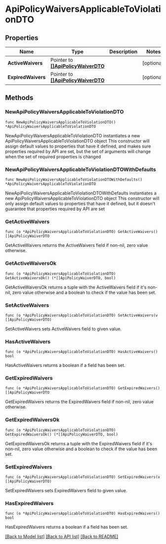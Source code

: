 # ApiPolicyWaiversApplicableToViolationDTO

## Properties

Name | Type | Description | Notes
------------ | ------------- | ------------- | -------------
**ActiveWaivers** | Pointer to [**[]ApiPolicyWaiverDTO**](ApiPolicyWaiverDTO.md) |  | [optional] 
**ExpiredWaivers** | Pointer to [**[]ApiPolicyWaiverDTO**](ApiPolicyWaiverDTO.md) |  | [optional] 

## Methods

### NewApiPolicyWaiversApplicableToViolationDTO

`func NewApiPolicyWaiversApplicableToViolationDTO() *ApiPolicyWaiversApplicableToViolationDTO`

NewApiPolicyWaiversApplicableToViolationDTO instantiates a new ApiPolicyWaiversApplicableToViolationDTO object
This constructor will assign default values to properties that have it defined,
and makes sure properties required by API are set, but the set of arguments
will change when the set of required properties is changed

### NewApiPolicyWaiversApplicableToViolationDTOWithDefaults

`func NewApiPolicyWaiversApplicableToViolationDTOWithDefaults() *ApiPolicyWaiversApplicableToViolationDTO`

NewApiPolicyWaiversApplicableToViolationDTOWithDefaults instantiates a new ApiPolicyWaiversApplicableToViolationDTO object
This constructor will only assign default values to properties that have it defined,
but it doesn't guarantee that properties required by API are set

### GetActiveWaivers

`func (o *ApiPolicyWaiversApplicableToViolationDTO) GetActiveWaivers() []ApiPolicyWaiverDTO`

GetActiveWaivers returns the ActiveWaivers field if non-nil, zero value otherwise.

### GetActiveWaiversOk

`func (o *ApiPolicyWaiversApplicableToViolationDTO) GetActiveWaiversOk() (*[]ApiPolicyWaiverDTO, bool)`

GetActiveWaiversOk returns a tuple with the ActiveWaivers field if it's non-nil, zero value otherwise
and a boolean to check if the value has been set.

### SetActiveWaivers

`func (o *ApiPolicyWaiversApplicableToViolationDTO) SetActiveWaivers(v []ApiPolicyWaiverDTO)`

SetActiveWaivers sets ActiveWaivers field to given value.

### HasActiveWaivers

`func (o *ApiPolicyWaiversApplicableToViolationDTO) HasActiveWaivers() bool`

HasActiveWaivers returns a boolean if a field has been set.

### GetExpiredWaivers

`func (o *ApiPolicyWaiversApplicableToViolationDTO) GetExpiredWaivers() []ApiPolicyWaiverDTO`

GetExpiredWaivers returns the ExpiredWaivers field if non-nil, zero value otherwise.

### GetExpiredWaiversOk

`func (o *ApiPolicyWaiversApplicableToViolationDTO) GetExpiredWaiversOk() (*[]ApiPolicyWaiverDTO, bool)`

GetExpiredWaiversOk returns a tuple with the ExpiredWaivers field if it's non-nil, zero value otherwise
and a boolean to check if the value has been set.

### SetExpiredWaivers

`func (o *ApiPolicyWaiversApplicableToViolationDTO) SetExpiredWaivers(v []ApiPolicyWaiverDTO)`

SetExpiredWaivers sets ExpiredWaivers field to given value.

### HasExpiredWaivers

`func (o *ApiPolicyWaiversApplicableToViolationDTO) HasExpiredWaivers() bool`

HasExpiredWaivers returns a boolean if a field has been set.


[[Back to Model list]](../README.md#documentation-for-models) [[Back to API list]](../README.md#documentation-for-api-endpoints) [[Back to README]](../README.md)


